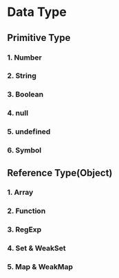 # Data Type
## Primitive Type
### 1. Number
### 2. String
### 3. Boolean
### 4. null
### 5. undefined
### 6. Symbol

## Reference Type(Object)
### 1. Array
### 2. Function
### 3. RegExp
### 4. Set & WeakSet
### 5. Map & WeakMap

